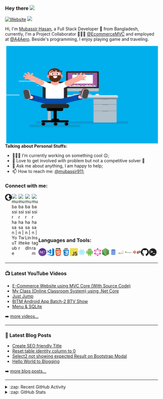 ### Hey there <img src="https://media.giphy.com/media/hvRJCLFzcasrR4ia7z/giphy.gif" width="25px">

[![Website](https://img.shields.io/website?label=thebookofmubassir&style=for-the-badge&url=https%3A%2F%2Fcodestackr.com)](https://thebookofmubassir.com/)
![](https://visitor-badge.glitch.me/badge?page_id=mubassir-hasan)

Hi, I'm [Mubassir Hasan](https://thebookofmubassir.com/), a Full Stack Developer 🚀 from Bangladesh, currently, I'm a Project Collaborator 🙍🏽‍♂️ [@EcommerceMVC](https://github.com/mubassir-hasan/EcommerceMvc/) and employed at [@A4Aero](https://a4aero.com/). Beside's programming, I enjoy playing game and traveling.

  <img align="right" alt="GIF" src="https://github.com/mubassir-hasan/mubassir-hasan/blob/main/images/coder.gif?raw=true" width="500" height="320" />
  
**Talking about Personal Stuffs:**

- 👨🏽‍💻 I’m currently working on something cool :wink:;
- 🌱 Love to get involved with problem but not a competitive solver :see_no_evil: 
- 💬 Ask me about anything, I am happy to help;
- 📫 How to reach me: [@mubassir911](https://twitter.com/mubassir911);

### Connect with me:

[<img align="left" alt="thebookofmubassir.com" width="22px" src="https://raw.githubusercontent.com/iconic/open-iconic/master/svg/globe.svg" />][website]
[<img align="left" alt="mubassir hasan | YouTube" width="22px" src="https://cdn.jsdelivr.net/npm/simple-icons@v3/icons/youtube.svg" />][youtube]
[<img align="left" alt="mubassir hasan | Twitter" width="22px" src="https://cdn.jsdelivr.net/npm/simple-icons@v3/icons/twitter.svg" />][twitter]
[<img align="left" alt="mubassir hasan | LinkedIn" width="22px" src="https://cdn.jsdelivr.net/npm/simple-icons@v3/icons/linkedin.svg" />][linkedin]
[<img align="left" alt="mubassir hasan | Instagram" width="22px" src="https://cdn.jsdelivr.net/npm/simple-icons@v3/icons/instagram.svg" />][instagram]

<br />
<br />
<br />
<br />
<br />
<br />
<br />

### Languages and Tools:

[<img align="left" alt="Dot Net" width="26px" src="https://raw.githubusercontent.com/github/explore/80688e429a7d4ef2fca1e82350fe8e3517d3494d/topics/dotnet/dotnet.png" />][website]
[<img align="left" alt="Visual Studio Code" width="26px" src="https://raw.githubusercontent.com/github/explore/80688e429a7d4ef2fca1e82350fe8e3517d3494d/topics/visual-studio-code/visual-studio-code.png" />][website]
[<img align="left" alt="HTML5" width="26px" src="https://raw.githubusercontent.com/github/explore/80688e429a7d4ef2fca1e82350fe8e3517d3494d/topics/html/html.png" />][website]
[<img align="left" alt="CSS3" width="26px" src="https://raw.githubusercontent.com/github/explore/80688e429a7d4ef2fca1e82350fe8e3517d3494d/topics/css/css.png" />][website]
[<img align="left" alt="JavaScript" width="26px" src="https://raw.githubusercontent.com/github/explore/80688e429a7d4ef2fca1e82350fe8e3517d3494d/topics/javascript/javascript.png" />][website]
[<img align="left" alt="React" width="26px" src="https://raw.githubusercontent.com/github/explore/80688e429a7d4ef2fca1e82350fe8e3517d3494d/topics/react/react.png" />][website]
[<img align="left" alt="Android" width="26px" src="https://raw.githubusercontent.com/github/explore/80688e429a7d4ef2fca1e82350fe8e3517d3494d/topics/android/android.png" />][website]
[<img align="left" alt="GraphQL" width="26px" src="https://raw.githubusercontent.com/github/explore/80688e429a7d4ef2fca1e82350fe8e3517d3494d/topics/graphql/graphql.png" />][website]
[<img align="left" alt="Node.js" width="26px" src="https://raw.githubusercontent.com/github/explore/80688e429a7d4ef2fca1e82350fe8e3517d3494d/topics/nodejs/nodejs.png" />][website]

[<img align="left" alt="SQL" width="26px" src="https://raw.githubusercontent.com/github/explore/80688e429a7d4ef2fca1e82350fe8e3517d3494d/topics/sql/sql.png" />][website]
[<img align="left" alt="MySQL" width="26px" src="https://raw.githubusercontent.com/github/explore/80688e429a7d4ef2fca1e82350fe8e3517d3494d/topics/mysql/mysql.png" />][website]
[<img align="left" alt="MongoDB" width="26px" src="https://raw.githubusercontent.com/github/explore/80688e429a7d4ef2fca1e82350fe8e3517d3494d/topics/mongodb/mongodb.png" />][website]
[<img align="left" alt="Git" width="26px" src="https://raw.githubusercontent.com/github/explore/80688e429a7d4ef2fca1e82350fe8e3517d3494d/topics/git/git.png" />][website]
[<img align="left" alt="GitHub" width="26px" src="https://raw.githubusercontent.com/github/explore/78df643247d429f6cc873026c0622819ad797942/topics/github/github.png" />][website]
[<img align="left" alt="Terminal" width="26px" src="https://raw.githubusercontent.com/github/explore/80688e429a7d4ef2fca1e82350fe8e3517d3494d/topics/terminal/terminal.png" />][website]

<br />
<br />

---

### 📺 Latest YouTube Videos

<!-- YOUTUBE:START -->
- [E-Commerce Website using MVC Core (With Source Code)](https://www.youtube.com/watch?v=8dt6IIj0TI0)
- [My Class (Online Classroom System) using  .Net Core](https://www.youtube.com/watch?v=W2dBuyiMpQo)
- [Just Jump](https://www.youtube.com/watch?v=vrSYgE8_3D0)
- [BITM Android App Batch-2 BTV Show](https://www.youtube.com/watch?v=F1gUrxVPQYw)
- [Menu & SQLite](https://www.youtube.com/watch?v=Gu9liXMmDjE)
<!-- YOUTUBE:END -->

➡️ [more videos...](https://youtube.com/UCZManyDXilKY3MEJcX0K6bQ)

---

### 📕 Latest Blog Posts

<!-- BLOG-POST-LIST:START -->
- [Create SEO friendly Title](https://thebookofmubassir.com/c-extension/create-seo-friendly-title/?utm_source=rss&utm_medium=rss&utm_campaign=create-seo-friendly-title)
- [Reset table identity column to 0](https://thebookofmubassir.com/sql/reset-table-identity-column-to-0/?utm_source=rss&utm_medium=rss&utm_campaign=reset-table-identity-column-to-0)
- [Select2 not showing expected Result on Bootstrap Modal](https://thebookofmubassir.com/javascript/jquery/select2-not-working-on-bootstrap-modal-popup/?utm_source=rss&utm_medium=rss&utm_campaign=select2-not-working-on-bootstrap-modal-popup)
- [Hello World to Blogging](https://thebookofmubassir.com/my-life/hello-world-to-blogging-2/?utm_source=rss&utm_medium=rss&utm_campaign=hello-world-to-blogging-2)
<!-- BLOG-POST-LIST:END -->

➡️ [more blog posts...](https://thebookofmubassir.com/)

---

<details>
  <summary>:zap: Recent GitHub Activity</summary>
  
<!--START_SECTION:activity-->
<!--END_SECTION:activity-->

</details>

<details>
  <summary>:zap: GitHub Stats</summary>

  <img align="left" alt="mubassir hasan's GitHub Stats" src="https://github-readme-stats.vercel.app/api?username=mubassir-hasan&show_icons=true&hide_border=true" />

</details>

[website]: https://thebookofmubassir.com
[twitter]: https://twitter.com/mubassir911
[youtube]: https://www.youtube.com/channel/UCZManyDXilKY3MEJcX0K6bQ
[instagram]: https://instagram.com/mubassirxor
[linkedin]: https://www.linkedin.com/in/mubassir-hasan/
